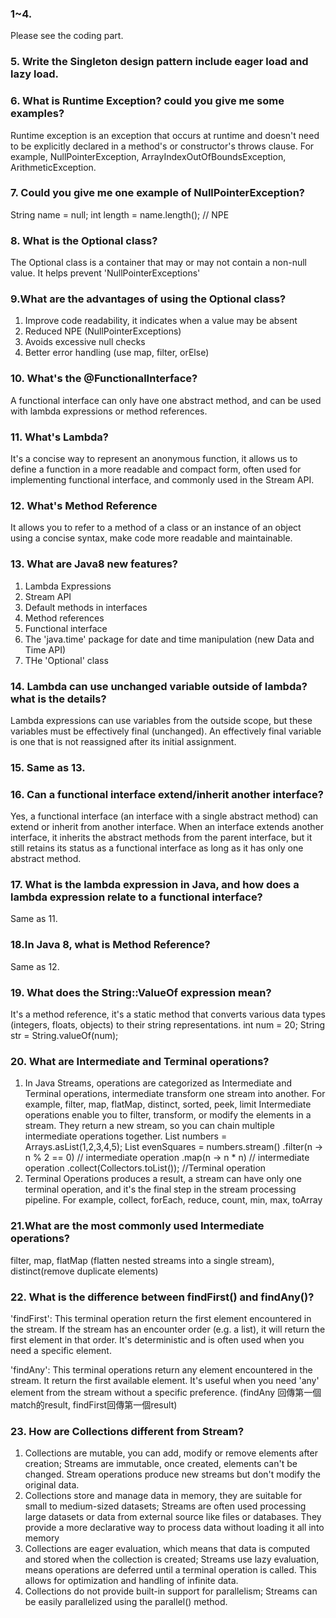 ### 1~4.
Please see the coding part.

### 5. Write the Singleton design pattern include eager load and lazy load.
### 6. What is Runtime Exception? could you give me some examples?
Runtime exception is an exception that occurs at runtime and doesn't need to be explicitly declared in a method's or constructor's throws clause.
For example, NullPointerException, ArrayIndexOutOfBoundsException, ArithmeticException.

### 7. Could you give me one example of NullPointerException?
String name = null;
int length = name.length(); // NPE
### 8. What is the Optional class?
The Optional class is a container that may or may not contain a non-null value. It helps prevent 'NullPointerExceptions'

### 9.What are the advantages of using the Optional class?
1. Improve code readability, it indicates when a value may be absent
2. Reduced NPE (NullPointerExceptions)
3. Avoids excessive null checks
4. Better error handling (use map, filter, orElse)

### 10. What's the @FunctionalInterface?
A functional interface can only have one abstract method, and can be used with lambda expressions or method references.

### 11. What's Lambda?
It's a concise way to represent an anonymous function, it allows us to define a function in a more readable and compact form, often used
for implementing functional interface, and commonly used in the Stream API.

### 12. What's Method Reference
It allows you to refer to a method of a class or an instance of an object using a concise syntax, make code more readable and maintainable.

### 13. What are Java8 new features?
1. Lambda Expressions
2. Stream API
3. Default methods in interfaces
4. Method references
5. Functional interface
6. The 'java.time' package for date and time manipulation (new Data and Time API)
7. THe 'Optional' class

### 14. Lambda can use unchanged variable outside of lambda? what is the details?
Lambda expressions can use variables from the outside scope, but these variables must be effectively final (unchanged).
An effectively final variable is one that is not reassigned after its initial assignment.

### 15. Same as 13.

### 16. Can a functional interface extend/inherit another interface?
Yes, a functional interface (an interface with a single abstract method) can extend or inherit from another interface.
When an interface extends another interface, it inherits the abstract methods from the parent interface, but it still retains its status
as a functional interface as long as it has only one abstract method.

### 17. What is the lambda expression in Java, and how does a lambda expression relate to a functional interface?
Same as 11.

### 18.In Java 8, what is Method Reference?
Same as 12.

### 19. What does the String::ValueOf expression mean?
It's a method reference, it's a static method that converts various data types (integers, floats, objects) to their string representations.
int num = 20; String str = String.valueOf(num);

### 20. What are Intermediate and Terminal operations?
1. In Java Streams, operations are categorized as Intermediate and Terminal operations, intermediate transform one stream into another.
For example, filter, map, flatMap, distinct, sorted, peek, limit
Intermediate operations enable you to filter, transform, or modify the elements in a stream. They return a new stream, so you
can chain multiple intermediate operations together.
List<Integer> numbers = Arrays.asList(1,2,3,4,5);
List<Integer> evenSquares = numbers.stream()
    .filter(n -> n % 2 == 0) // intermediate operation
    .map(n -> n * n) // intermediate operation
    .collect(Collectors.toList()); //Terminal operation
2. Terminal Operations produces a result, a stream can have only one terminal operation, and it's the final step in the stream
processing pipeline. For example, collect, forEach, reduce, count, min, max, toArray


### 21.What are the most commonly used Intermediate operations?
filter, map, flatMap (flatten nested streams into a single stream), distinct(remove duplicate elements)

### 22. What is the difference between findFirst() and findAny()?
'findFirst': This terminal operation return the first element encountered in the stream. If the stream has an encounter order (e.g. a list), it
will return the first element in that order. It's deterministic and is often used when you need a specific element.

'findAny': This terminal operations return any element encountered in the stream. It return the first available element. It's useful when you
need 'any' element from the stream without a specific preference.
(findAny 回傳第一個match的result, findFirst回傳第一個result)

### 23. How are Collections different from Stream?
1. Collections are mutable, you can add, modify or remove elements after creation; Streams are immutable, once created, elements can't be changed.
Stream operations produce new streams but don't modify the original data.
2. Collections store and manage data in memory, they are suitable for small to medium-sized datasets; Streams are often used processing large datasets 
or data from external source like files or databases. They provide a more declarative way to process data without loading it all into memory
3. Collections are eager evaluation, which means that data is computed and stored when the collection is created; Streams use lazy evaluation, means operations 
are deferred until a terminal operation is called. This allows for optimization and handling of infinite data.
4. Collections do not provide built-in support for parallelism; Streams can be easily parallelized using the parallel() method.